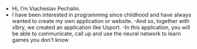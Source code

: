 -  Hi, I’m Viacheslav Pechalin.
- I have been interested in programming since childhood and have always wanted to create my own application or website.
-And so, together with xlbry, we created an application like Usport.
-In this application, you will be able to communicate, call up and use the neural network to learn games you don't know
<!---
Viacheslavpechalin/Viacheslavpechalin is a ✨ special ✨ repository because its `README.md` (this file) appears on your GitHub profile.
You can click the Preview link to take a look at your changes.
--->
